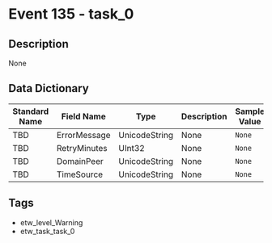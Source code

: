 # Event 135 - task_0

## Description
None

## Data Dictionary
|Standard Name|Field Name|Type|Description|Sample Value|
|---|---|---|---|---|
|TBD|ErrorMessage|UnicodeString|None|`None`|
|TBD|RetryMinutes|UInt32|None|`None`|
|TBD|DomainPeer|UnicodeString|None|`None`|
|TBD|TimeSource|UnicodeString|None|`None`|

## Tags
* etw_level_Warning
* etw_task_task_0